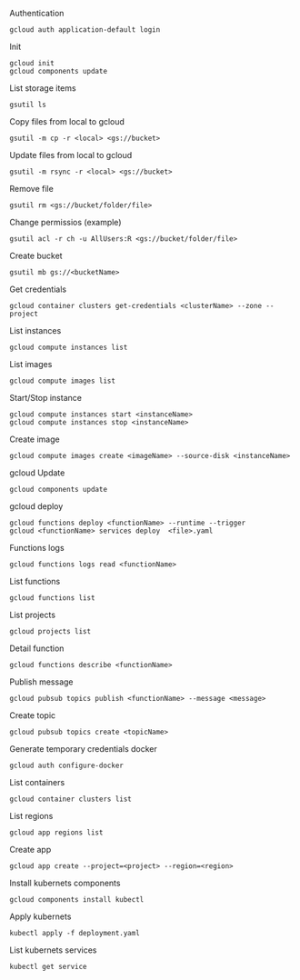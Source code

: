 Authentication
```
gcloud auth application-default login
```

Init
```
gcloud init
gcloud components update
```

List storage items
```
gsutil ls
```

Copy files from local to gcloud
```
gsutil -m cp -r <local> <gs://bucket>
```

Update files from local to gcloud 
```
gsutil -m rsync -r <local> <gs://bucket>
```

Remove file
```
gsutil rm <gs://bucket/folder/file>
```

Change permissios (example)
```
gsutil acl -r ch -u AllUsers:R <gs://bucket/folder/file>
```

Create bucket
```
gsutil mb gs://<bucketName>
```

Get credentials
```
gcloud container clusters get-credentials <clusterName> --zone --project
```

List instances
```
gcloud compute instances list
```

List images
```
gcloud compute images list
```

Start/Stop instance
```
gcloud compute instances start <instanceName>
gcloud compute instances stop <instanceName>
```

Create image
```
gcloud compute images create <imageName> --source-disk <instanceName>
```

gcloud Update
```
gcloud components update
```

gcloud deploy
```
gcloud functions deploy <functionName> --runtime --trigger
gcloud <functionName> services deploy  <file>.yaml
```

Functions logs
```
gcloud functions logs read <functionName>
```

List functions
```
gcloud functions list
```

List projects
```
gcloud projects list
```

Detail function
```
gcloud functions describe <functionName>
```

Publish message
```
gcloud pubsub topics publish <functionName> --message <message>
```

Create topic
```
gcloud pubsub topics create <topicName>
```

Generate temporary credentials docker
```
gcloud auth configure-docker
```

List containers
```
gcloud container clusters list
```

List regions
```
gcloud app regions list
```

Create app
```
gcloud app create --project=<project> --region=<region>
```

Install kubernets components
```
gcloud components install kubectl
```

Apply kubernets
```
kubectl apply -f deployment.yaml
```

List kubernets services
```
kubectl get service
```
